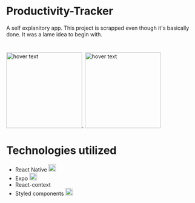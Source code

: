 # Productivity-Tracker

A self explanitory app. This project is scrapped even though it's basically done. It was a lame idea to begin with.

#
<img src="https://github.com/FormidablePencil/Productivity-Tracker/blob/master/assets/graphScreen.jpg?raw=true" width="200" title="hover text">.
<img src="https://github.com/FormidablePencil/Productivity-Tracker/blob/master/assets/timersScreen.jpg?raw=true" width="200" title="hover text">

# Technologies utilized
- React Native <img src="https://i.ibb.co/0pNL1RX/react-Native-Logo.png" width="20" title="hover text">
- Expo <img src="https://i.ibb.co/DpkVZxY/expo.png" width="20" title="hover text">
- React-context
- Styled components <img src="https://i.ibb.co/1z3NJM3/styled-Components.png" width="20" title="hover text">
